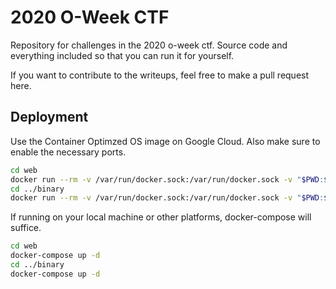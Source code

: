 2020 O-Week CTF
===============

Repository for challenges in the 2020 o-week ctf. Source code and everything included so that you can run it for yourself.

If you want to contribute to the writeups, feel free to make a pull request here.

## Deployment
Use the Container Optimzed OS image on Google Cloud. Also make sure to enable the necessary ports.

```sh
cd web
docker run --rm -v /var/run/docker.sock:/var/run/docker.sock -v "$PWD:$PWD" -w="$PWD" docker/compose:1.24.0 up -d
cd ../binary
docker run --rm -v /var/run/docker.sock:/var/run/docker.sock -v "$PWD:$PWD" -w="$PWD" docker/compose:1.24.0 up -d
```

If running on your local machine or other platforms, docker-compose will suffice.

```sh
cd web
docker-compose up -d
cd ../binary
docker-compose up -d
```

